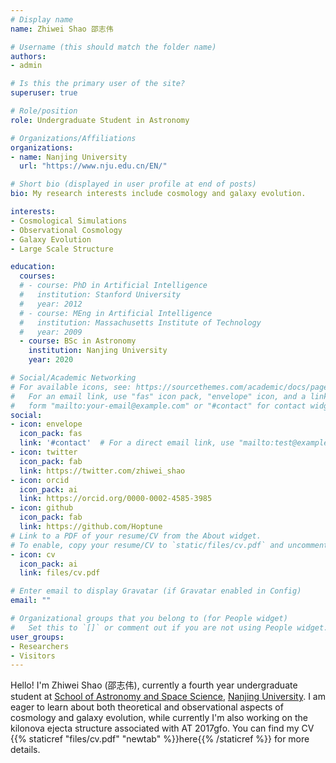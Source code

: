 ```yaml
---
# Display name
name: Zhiwei Shao 邵志伟

# Username (this should match the folder name)
authors:
- admin

# Is this the primary user of the site?
superuser: true

# Role/position
role: Undergraduate Student in Astronomy

# Organizations/Affiliations
organizations:
- name: Nanjing University
  url: "https://www.nju.edu.cn/EN/"

# Short bio (displayed in user profile at end of posts)
bio: My research interests include cosmology and galaxy evolution.

interests:
- Cosmological Simulations
- Observational Cosmology
- Galaxy Evolution
- Large Scale Structure

education:
  courses:
  # - course: PhD in Artificial Intelligence
  #   institution: Stanford University
  #   year: 2012
  # - course: MEng in Artificial Intelligence
  #   institution: Massachusetts Institute of Technology
  #   year: 2009
  - course: BSc in Astronomy
    institution: Nanjing University
    year: 2020

# Social/Academic Networking
# For available icons, see: https://sourcethemes.com/academic/docs/page-builder/#icons
#   For an email link, use "fas" icon pack, "envelope" icon, and a link in the
#   form "mailto:your-email@example.com" or "#contact" for contact widget.
social:
- icon: envelope
  icon_pack: fas
  link: '#contact'  # For a direct email link, use "mailto:test@example.org".
- icon: twitter
  icon_pack: fab
  link: https://twitter.com/zhiwei_shao
- icon: orcid
  icon_pack: ai
  link: https://orcid.org/0000-0002-4585-3985
- icon: github
  icon_pack: fab
  link: https://github.com/Hoptune
# Link to a PDF of your resume/CV from the About widget.
# To enable, copy your resume/CV to `static/files/cv.pdf` and uncomment the lines below.
- icon: cv
  icon_pack: ai
  link: files/cv.pdf

# Enter email to display Gravatar (if Gravatar enabled in Config)
email: ""

# Organizational groups that you belong to (for People widget)
#   Set this to `[]` or comment out if you are not using People widget.
user_groups:
- Researchers
- Visitors
---
```


Hello! I'm Zhiwei Shao (邵志伟), currently a fourth year undergraduate student at [School of Astronomy and Space Science](https://astronomy.nju.edu.cn/), [Nanjing University](https://www.nju.edu.cn/en/main.psp). I am eager to learn about both theoretical and observational aspects of cosmology and galaxy evolution, while currently I'm also working on the kilonova ejecta structure associated with AT 2017gfo. You can find my CV {{% staticref "files/cv.pdf" "newtab" %}}here{{% /staticref %}} for more details.

